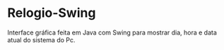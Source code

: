 # Relogio-Swing
Interface gráfica feita em Java com Swing para mostrar dia, hora e data atual do sistema do Pc.
